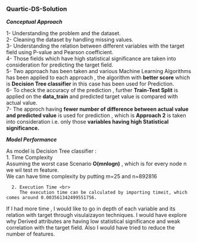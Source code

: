 ### <centre>Quartic-DS-Solution</centre> 

 __***Conceptual Approach***__ <br>

1- Understanding the problem and the dataset. <br>
2- Cleaning the dataset by handling missing values. <br>
3- Understanding the relation between different variables with the target field  using P-value and Pearson coefficient. <br>
4- Those fields which have high statistical significance are taken into consideration for predicting the target field. <br>
5- Two approach has been taken and various Machine Learning Algorithms has been applied to each approach , the algorithm with **better        score** which is **Decision Tree classifier** in this case has been used for Prediction. <br>
6- To check the accuracy of the prediction , further **Train-Test Split** is applied on the **data_train** and predicted target value is      compared with actual value.  <br>
7- The approch having **fewer number of difference between actual value and predicted value** is used for prediction , which is **Approach    2**  is taken into consideration i.e. only those **variables having high Statistical significance.** <br> 

__***Model Performance***__ <br>

As model is Decision Tree classifier :<br>
      1. Time Complexity <br>
         Assuming the worst case Scenario **O(mnlogn)** , which is for every node n we wil test m feature.<br>
         We can have time complexity by putting m=25 and n=892816 <br>
      
      2. Execution Time <br>
         The execution time can be calculated by importing timeit, which comes around 0.003561342499551756.
         
If I had more time , I would like to go in depth of each variable and its relation with target through visulaizayon techniques. I would have explore why Derived attributes are having low statistical significance and weak correlation with the target field. Also I would have tried to reduce the number of features. 
         
          
